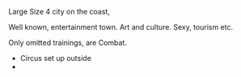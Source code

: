 Large Size 4 city on the coast,

Well known, entertainment town. Art and culture. Sexy, tourism etc.

Only omitted trainings, are Combat.

* Circus set up outside
* 


